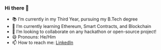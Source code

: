 ### Hi there 👋

<!--
**Kaushik-Iyer/Kaushik-Iyer** is a ✨ _special_ ✨ repository because its `README.md` (this file) appears on your GitHub profile.

Here are some ideas to get you started:

- 🔭 I’m currently working on ...
- 🌱 I’m currently learning ...
- 👯 I’m looking to collaborate on ...
- 🤔 I’m looking for help with ...
- 💬 Ask me about ...
- 📫 How to reach me: ...
- 😄 Pronouns: ...
- ⚡ Fun fact: ...
-->

- 📚 I’m currently in my Third Year, pursuing my B.Tech degree
- 🌱 I’m currently learning Ethereum, Smart Contracts, and Blockchain
- 👯 I’m looking to collaborate on any hackathon or open-source project!
- 😄 Pronouns: He/Him
- 📫 How to reach me: [LinkedIn](https://www.linkedin.com/in/kaushik-iyer-8aa347216/)
